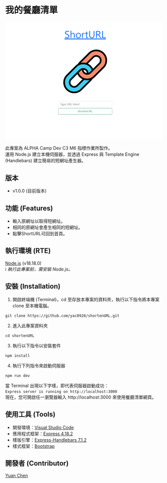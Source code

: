 # 我的餐廳清單

![URL Shortener browse](./public/image/snapshot.png)

此專案為 ALPHA Camp Dev C3 M6 指標作業所製作。  
運用 Node.js 建立本機伺服器，並透過 Express 與 Template Engine (Handlebars) 建立簡易的短網址產生器。

## 版本

- v1.0.0 (目前版本)

## 功能 (Features)

- 輸入原網址以取得短網址。
- 相同的原網址會產生相同的短網址。
- 點擊ShortURL可回到首頁。

## 執行環境 (RTE)

[Node.js](https://nodejs.org/) (v18.18.0)  
ℹ️ _執行此專案前，需安裝 Node.js。_

## 安裝 (Installation)

1. 開啟終端機 (Terminal)，cd 至存放本專案的資料夾，執行以下指令將本專案 clone 至本機電腦。

```
git clone https://github.com/yac0928/shortenURL.git
```

2. 進入此專案資料夾

```
cd shortenURL
```

3. 執行以下指令以安裝套件

```
npm install
```

4. 執行下列指令來啟動伺服器

```
npm run dev
```

當 Terminal 出現以下字樣，即代表伺服器啟動成功：  
`Express server is running on http://localhost:3000`  
現在，您可開啟任一瀏覽器輸入 http://localhost:3000 來使用餐廳清單網頁。

## 使用工具 (Tools)

- 開發環境：[Visual Studio Code](https://visualstudio.microsoft.com/zh-hant/)
- 應用程式框架：[Express 4.18.2](https://www.npmjs.com/package/express)
- 樣版引擎：[Express-Handlebars 7.1.2](https://www.npmjs.com/package/express-handlebars)
- 樣式框架：[Bootstrap](https://getbootstrap.com/docs/5.3/getting-started/download/)

## 開發者 (Contributor)

[Yuan Chen](https://github.com/yac0928)
